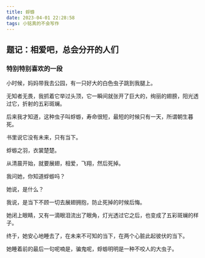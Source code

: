 ```yaml
---
title: 蜉蝣
date: 2023-04-01 22:28:58
tags: 小铭真的不会写作
---
```

## 题记：相爱吧，总会分开的人们
### 特别特别喜欢的一段

小时候，妈妈带我去公园，有一只好大的白色虫子跳到我腿上。

无知者无畏，我抓着它举过头顶，它一瞬间就张开了巨大的，绚丽的翅膀，阳光透过它，折射的五彩斑斓。

后来我才知道，这种虫子叫蜉蝣，寿命很短，最短的时候只有一天，所谓朝生暮死。

书里说它没有未来，只有当下。

蜉蝣之羽，衣裳楚楚。

从清晨开始，就要展翅，相爱，飞翔，然后死掉。

我问她，你知道蜉蝣吗？

她说，是什么？

我说，是当下不顾一切去展翅拥抱，防止死掉的时候后悔。

她闭上眼睛，又有一滴眼泪流出了眼角，灯光透过它之后，也变成了五彩斑斓的样子。

终于，她安心地睡去了，在未来不可知的当下，在两个心脏此起彼伏的当下。

她睡着前的最后一句呢喃是，骗鬼呢，蜉蝣明明是一种不咬人的大虫子。

